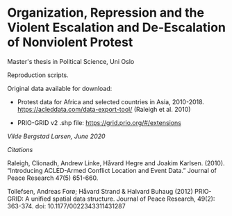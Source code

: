 # Organization, Repression and the Violent Escalation and De-Escalation of Nonviolent Protest

Master's thesis in Political Science, Uni Oslo

Reproduction scripts. 

Original data available for download:

* Protest data for Africa and selected countries in Asia, 2010-2018. https://acleddata.com/data-export-tool/ (Raleigh et al. 2010)

* PRIO-GRID v2 .shp file: https://grid.prio.org/#/extensions  

*Vilde Bergstad Larsen, June 2020*

*Citations*

Raleigh, Clionadh, Andrew Linke, Håvard Hegre and Joakim Karlsen. (2010). “Introducing ACLED-Armed Conflict Location and Event Data.”     Journal of Peace Research 47(5) 651-660.

Tollefsen, Andreas Forø; Håvard Strand & Halvard Buhaug (2012) PRIO-GRID: A unified spatial data structure. Journal of Peace Research, 49(2): 363-374. doi: 10.1177/0022343311431287
